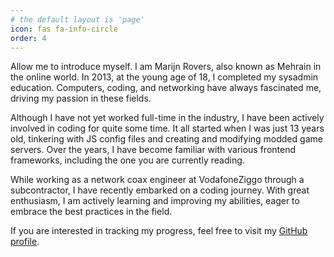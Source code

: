 ```yaml
---
# the default layout is 'page'
icon: fas fa-info-circle
order: 4
---
```


Allow me to introduce myself. I am Marijn Rovers, also known as Mehrain in the online world. In 2013, at the young age of 18, I completed my sysadmin education. Computers, coding, and networking have always fascinated me, driving my passion in these fields.

Although I have not yet worked full-time in the industry, I have been actively involved in coding for quite some time. It all started when I was just 13 years old, tinkering with JS config files and creating and modifying modded game servers. Over the years, I have become familiar with various frontend frameworks, including the one you are currently reading.

While working as a network coax engineer at VodafoneZiggo through a subcontractor, I have recently embarked on a coding journey. With great enthusiasm, I am actively learning and improving my abilities, eager to embrace the best practices in the field.

If you are interested in tracking my progress, feel free to visit my [GitHub profile](https://github.com/mehrain).

